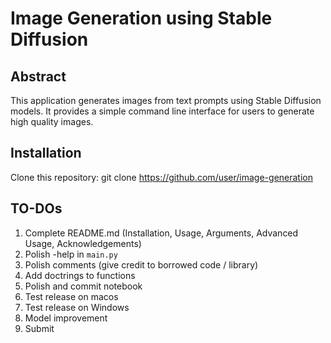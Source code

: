 # Image Generation using Stable Diffusion

## Abstract

This application generates images from text prompts using Stable Diffusion models. It provides a simple command line interface for users to generate high quality images. 

## Installation 

Clone this repository: git clone https://github.com/user/image-generation

## TO-DOs

1. Complete README.md (Installation, Usage, Arguments, Advanced Usage, Acknowledgements)
2. Polish -help in `main.py`
3. Polish comments (give credit to borrowed code / library)
4. Add doctrings to functions
5. Polish and commit notebook
6. Test release on macos
7. Test release on Windows
8. Model improvement
9. Submit
